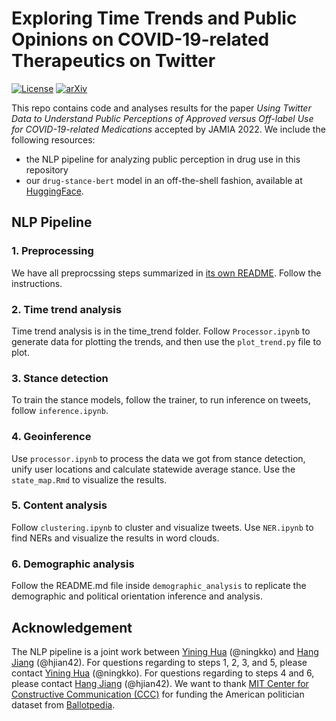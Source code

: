 # Exploring Time Trends and Public Opinions on COVID-19-related Therapeutics on Twitter
[![License](https://img.shields.io/badge/License-Apache_2.0-blue.svg)](https://opensource.org/licenses/Apache-2.0)
[![arXiv](https://img.shields.io/badge/arXiv-2201.07281-b31b1b.svg)](https://arxiv.org/pdf/2206.14358)

This repo contains code and analyses results for the paper <i>Using Twitter Data to Understand Public Perceptions of Approved versus Off-label Use for COVID-19-related Medications</i> accepted by JAMIA 2022. We include the following resources:
- the NLP pipeline for analyzing public perception in drug use in this repository
- our `drug-stance-bert` model in an off-the-shell fashion, available at [HuggingFace](https://huggingface.co/ningkko/drug-stance-bert). 

## NLP Pipeline

### 1. Preprocessing
We have all preprocssing steps summarized in [its own README](./preprocessing/README.md). Follow the instructions.

### 2. Time trend analysis
Time trend analysis is in the time_trend folder. Follow `Processor.ipynb` to generate data for plotting the trends, and then use the `plot_trend.py` file to plot.

### 3. Stance detection
To train the stance models, follow the trainer, to run inference on tweets, follow `inference.ipynb`.

### 4. Geoinference
Use `processor.ipynb` to process the data we got from stance detection, unify user locations and calculate statewide average stance. Use the `state_map.Rmd` to visualize the results.

### 5. Content analysis
Follow `clustering.ipynb` to cluster and visualize tweets. Use `NER.ipynb` to find NERs and visualize the results in word clouds.

### 6. Demographic analysis
Follow the README.md file inside `demographic_analysis` to replicate the demographic and political orientation inference and analysis.

## Acknowledgement
The NLP pipeline is a joint work between [Yining Hua](https://ningkko.wordpress.com/about-me/) (@ningkko) and [Hang Jiang](https://www.mit.edu/~hjian42/) (@hjian42). For questions regarding to steps 1, 2, 3, and 5, please contact [Yining Hua](https://ningkko.wordpress.com/about-me/) (@ningkko). For questions regarding to steps 4 and 6, please contact [Hang Jiang](https://www.mit.edu/~hjian42/) (@hjian42). We want to thank [MIT Center for Constructive Communication (CCC)](https://www.ccc.mit.edu/) for funding the American politician dataset from [Ballotpedia](https://ballotpedia.org/). 
